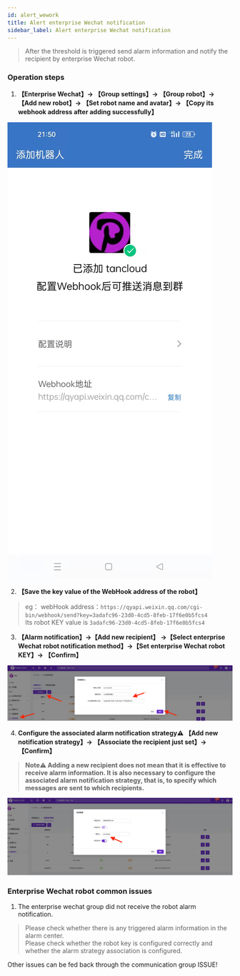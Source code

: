 ```yaml
---
id: alert_wework  
title: Alert enterprise Wechat notification      
sidebar_label: Alert enterprise Wechat notification     
---
```


> After the threshold is triggered send alarm information and notify the recipient by enterprise Wechat robot.         

### Operation steps   

1. **【Enterprise Wechat】-> 【Group settings】-> 【Group robot】-> 【Add new robot】-> 【Set robot name and avatar】-> 【Copy its webhook address after adding successfully】**  

![email](/img/docs/help/alert-notice-6.jpg)  

2. **【Save the key value of the WebHook address of the robot】**     

> eg： webHook address：`https://qyapi.weixin.qq.com/cgi-bin/webhook/send?key=3adafc96-23d0-4cd5-8feb-17f6e0b5fcs4`     
> Its robot KEY value is `3adafc96-23d0-4cd5-8feb-17f6e0b5fcs4`      

3. **【Alarm notification】->【Add new recipient】 ->【Select enterprise Wechat robot notification method】->【Set enterprise Wechat robot KEY】-> 【Confirm】**    

![email](/img/docs/help/alert-notice-7.png)

4. **Configure the associated alarm notification strategy⚠️ 【Add new notification strategy】-> 【Associate the recipient just set】-> 【Confirm】**  

> **Note⚠️ Adding a new recipient does not mean that it is effective to receive alarm information. It is also necessary to configure the associated alarm notification strategy, that is, to specify which messages are sent to which recipients.**   

![email](/img/docs/help/alert-notice-4.png)    


### Enterprise Wechat robot common issues

1. The enterprise wechat group did not receive the robot alarm notification.        
> Please check whether there is any triggered alarm information in the alarm center.   
> Please check whether the robot key is configured correctly and whether the alarm strategy association is configured.   

Other issues can be fed back through the communication group ISSUE!